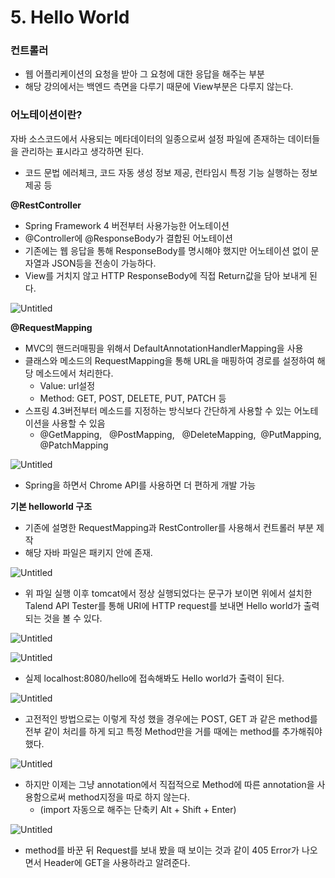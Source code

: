 # 5. Hello World

### **컨트롤러**

- 웹 어플리케이션의 요청을 받아 그 요청에 대한 응답을 해주는 부분
- 해당 강의에서는 백엔드 측면을 다루기 때문에 View부분은 다루지 않는다.

### **어노테이션이란?**

자바 소스코드에서 사용되는 메타데이터의 일종으로써 설정 파일에 존재하는 데이터들을 관리하는 표시라고 생각하면 된다.

- 코드 문법 에러체크, 코드 자동 생성 정보 제공, 런타임시 특정 기능 실행하는 정보 제공 등

**@RestController**

- Spring Framework 4 버전부터 사용가능한 어노테이션
- @Controller에 @ResponseBody가 결합된 어노테이션
- 기존에는 웹 응답을 통해 ResponseBody를 명시해야 했지만 어노테이션 없이 문자열과 JSON등을 전송이 가능하다.
- View를 거치지 않고 HTTP ResponseBody에 직접 Return값을 담아 보내게 된다.

![Untitled](5%20Hello%20World%20cfbc276b27a649b2911963f039806fca/Untitled.png)

**@RequestMapping**

- MVC의 핸드러매핑을 위해서 DefaultAnnotationHandlerMapping을 사용
- 클래스와 메소드의 RequestMapping을 통해 URL을 매핑하여 경로를 설정하여 해당 메소드에서 처리한다.
    - Value: url설정
    - Method: GET, POST, DELETE, PUT, PATCH 등
- 스프링 4.3버전부터 메소드를 지정하는 방식보다 간단하게 사용할 수 있는 어노테이션을 사용할 수 있음
    - @GetMapping,   @PostMapping,   @DeleteMapping,  @PutMapping,  @PatchMapping

![Untitled](5%20Hello%20World%20cfbc276b27a649b2911963f039806fca/Untitled%201.png)

- Spring을 하면서 Chrome API를 사용하면 더 편하게 개발 가능

**기본 helloworld 구조**

- 기존에 설명한 RequestMapping과 RestController를 사용해서 컨트롤러 부분 제작
- 해당 자바 파일은 패키지 안에 존재.

![Untitled](5%20Hello%20World%20cfbc276b27a649b2911963f039806fca/Untitled%202.png)

- 위 파일 실행 이후 tomcat에서 정상 실행되었다는 문구가 보이면 위에서 설치한 Talend API Tester를 통해 URI에 HTTP request를 보내면 Hello world가 출력 되는 것을 볼 수 있다.

![Untitled](5%20Hello%20World%20cfbc276b27a649b2911963f039806fca/Untitled%203.png)

![Untitled](5%20Hello%20World%20cfbc276b27a649b2911963f039806fca/Untitled%204.png)

- 실제 localhost:8080/hello에 접속해봐도 Hello world가 출력이 된다.

![Untitled](5%20Hello%20World%20cfbc276b27a649b2911963f039806fca/Untitled%205.png)

- 고전적인 방법으로는 이렇게 작성 했을 경우에는 POST, GET 과 같은 method를 전부 같이 처리를 하게 되고 특정 Method만을 거를 때에는 method를 추가해줘야 했다.

![Untitled](5%20Hello%20World%20cfbc276b27a649b2911963f039806fca/Untitled%206.png)

- 하지만 이제는 그냥 annotation에서 직접적으로 Method에 따른 annotation을 사용함으로써 method지정을 따로 하지 않는다.
    - (import 자동으로 해주는 단축키 Alt + Shift + Enter)

![Untitled](5%20Hello%20World%20cfbc276b27a649b2911963f039806fca/Untitled%207.png)

- method를 바꾼 뒤 Request를 보내 봤을 때 보이는 것과 같이 405 Error가 나오면서 Header에 GET을 사용하라고 알려준다.